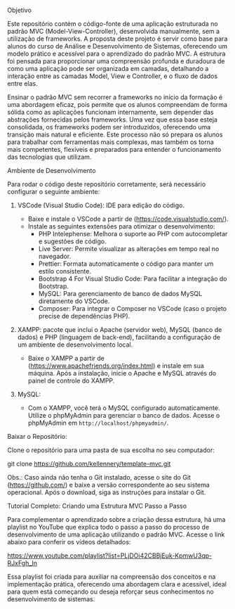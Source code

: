 Objetivo

Este repositório contém o código-fonte de uma aplicação estruturada no padrão MVC (Model-View-Controller), desenvolvida manualmente, sem a utilização de frameworks. A proposta deste projeto é servir como base para alunos do curso de Análise e Desenvolvimento de Sistemas, oferecendo um modelo prático e acessível para o aprendizado do padrão MVC. A estrutura foi pensada para proporcionar uma compreensão profunda e duradoura de como uma aplicação pode ser organizada em camadas, detalhando a interação entre as camadas Model, View e Controller, e o fluxo de dados entre elas.

Ensinar o padrão MVC sem recorrer a frameworks no início da formação é uma abordagem eficaz, pois permite que os alunos compreendam de forma sólida como as aplicações funcionam internamente, sem depender das abstrações fornecidas pelos frameworks. Uma vez que essa base esteja consolidada, os frameworks podem ser introduzidos, oferecendo uma transição mais natural e eficiente. Este processo não só prepara os alunos para trabalhar com ferramentas mais complexas, mas também os torna mais competentes, flexíveis e preparados para entender o funcionamento das tecnologias que utilizam.


Ambiente de Desenvolvimento

Para rodar o código deste repositório corretamente, será necessário configurar o seguinte ambiente:

1. VSCode (Visual Studio Code): IDE para edição do código.
   - Baixe e instale o VSCode a partir de (https://code.visualstudio.com/).
   - Instale as seguintes extensões para otimizar o desenvolvimento:
     - PHP Intelephense: Melhora o suporte ao PHP com autocompletar e sugestões de código.
     - Live Server: Permite visualizar as alterações em tempo real no navegador.
     - Prettier: Formata automaticamente o código para manter um estilo consistente.
     - Bootstrap 4 For Visual Studio Code: Para facilitar a integração do Bootstrap.
     - MySQL: Para gerenciamento de banco de dados MySQL diretamente do VSCode.
     - Composer: Para integrar o Composer no VSCode (caso o projeto precise de dependências PHP).

2. XAMPP: pacote que inclui o Apache (servidor web), MySQL (banco de dados) e PHP (linguagem de back-end), facilitando a configuração de um ambiente de desenvolvimento local.
   - Baixe o XAMPP a partir de (https://www.apachefriends.org/index.html) e instale em sua máquina. Após a instalação, inicie o Apache e MySQL através do painel de controle do XAMPP.

3. MySQL: 
   - Com o XAMPP, você terá o MySQL configurado automaticamente. Utilize o phpMyAdmin para gerenciar o banco de dados. Acesse o phpMyAdmin em `http://localhost/phpmyadmin/`.



Baixar o Repositório:

Clone o repositório para uma pasta de sua escolha no seu computador:

git clone https://github.com/kellennery/template-mvc.git

Obs.: Caso ainda não tenha o Git instalado, acesse o site do Git (https://github.com/) e baixe a versão correspondente ao seu sistema operacional. Após o download, siga as instruções para instalar o Git.


Tutorial Completo: Criando uma Estrutura MVC Passo a Passo

Para complementar o aprendizado sobre a criação dessa estrutura, há uma playlist no YouTube que explica todo o passo a passo do processo de desenvolvimento de uma aplicação utilizando o padrão MVC. Acesse o link abaixo para conferir os vídeos detalhados:

https://www.youtube.com/playlist?list=PLjDOi42CBBjEuk-KpmwU3qp-RJxFgh_ln

Essa playlist foi criada para auxiliar na compreensão dos conceitos e na implementação prática, oferecendo uma abordagem clara e acessível, ideal para quem está começando ou deseja reforçar seus conhecimentos no desenvolvimento de sistemas.

